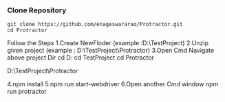 
### Clone Repository

```
git clone https://github.com/enageswararao/Protractor.git
cd Protractor
```
Follow the Steps 
1.Create NewFloder <TestProject> (example :D:\TestProject)
2.Unzip given project (example : D:\TestProject\Protractor)
3.Open Cmd 
 Navigate above project Dir
 cd D:
 cd TestProject
 cd Protractor

D:\TestProject\Protractor 

4.npm install
5.npm run start-webdriver
6.Open  another Cmd window
npm run protractor

